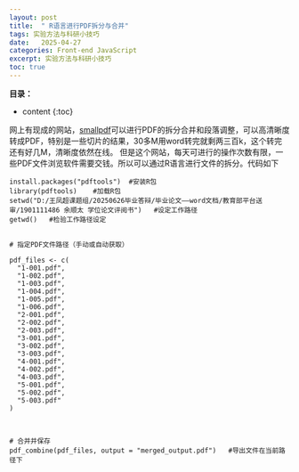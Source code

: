 ```yaml
---
layout: post
title:  " R语言进行PDF拆分与合并"
tags: 实验方法与科研小技巧
date:   2025-04-27
categories: Front-end JavaScript
excerpt: 实验方法与科研小技巧
toc: true
---
```



**目录：**

* content
{:toc}



网上有现成的网站，[smallpdf](https://smallpdf.com/)可以进行PDF的拆分合并和段落调整，可以高清晰度转成PDF，特别是一些切片的结果，30多M用word转完就剩两三百k，这个转完还有好几M，清晰度依然在线。
但是这个网站，每天可进行的操作次数有限，一些PDF文件浏览软件需要交钱。所以可以通过R语言进行文件的拆分。代码如下

```
install.packages("pdftools")  #安装R包
library(pdftools)    #加载R包
setwd("D:/王凤超课题组/20250626毕业答辩/毕业论文——word文档/教育部平台送审/1901111486 余顺太 学位论文评阅书")   #设定工作路径
getwd()   #检验工作路径设定


# 指定PDF文件路径（手动或自动获取）

pdf_files <- c(
  "1-001.pdf",
  "1-002.pdf",
  "1-003.pdf",
  "1-004.pdf",
  "1-005.pdf",
  "1-006.pdf",
  "2-001.pdf",
  "2-002.pdf",
  "2-003.pdf",
  "3-001.pdf",
  "3-002.pdf",
  "3-003.pdf",
  "4-001.pdf",
  "4-002.pdf",
  "4-003.pdf",
  "5-001.pdf",
  "5-002.pdf",
  "5-003.pdf"
)



# 合并并保存
pdf_combine(pdf_files, output = "merged_output.pdf")   #导出文件在当前路径下

```

